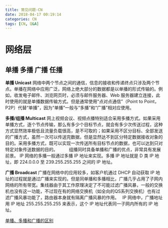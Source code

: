 ```yaml
---
title: 常见问题-CN
date: 2018-04-17 00:19:14
categories: CN
tags: [CN, Q&A]
---
```


# 网络层
## 单播 多播 广播 任播
**单播 Unicast**
网络中两个节点之间的通信，信息的接收和传递终点只涉及两个节点。单播在网络中应用广泛，网络上绝大部分的数据都是以单播的形式传输的。例如，收发电子邮件、浏览网页时，必须与邮件服务器、Web 服务器建立连接，此时使用的就是单播数据传输方式。但是通常使用“点对点通信”（Point to Point，P2P）代替“单播”，因为“单播”一般与“多播”和“广播”相对应使用。

**多播/组播 Multicast**
网上视频会议、视频点播特别适合采用多播方式。如果采用单播方式，逐个节点传输，那么有多少个目标节点，就会有多少次传送过程，这种方式显然效率极低且流量负载很高，是不可取的；如果采用不区分目标、全部发送的广播方式，虽然一次可以传送完数据，但是显然达不到区分特定数据接收对象的目的。采用多播方式，既可以实现一次传送所有目标节点的数据，也可以达到只对特定对象传送数据的目的。 　　
组播同时具备单播和广播的优点，非常具有发展前景。 
IP 网络的多播一般通过多播 IP 地址来实现。多播 IP 地址就是 D 类 IP 地址，即 224.0.0.0 至 239.255.255.255 之间的 IP 地址。

**广播 Broadcast**
广播在网络中的应用较多，如客户机通过 DHCP 自动获取 IP 地址的过程就是通过广播来实现的。但是同单播和多播相比，广播几乎占用了子网内网络的所有带宽。集线器由于其工作原理决定了不可能过滤广播风暴，一般的交换机也没有这一功能，不过现在有的网络交换机（如全向的QS系列交换机）也有过滤广播风暴功能了，路由器本身就有隔离广播风暴的作用。　
IP 网络中，广播地址用 IP 地址 255.255.255.255 来表示，这个 IP 地址代表同一子网内所有的 IP 地址。

[单播、多播和广播的区别](https://blog.csdn.net/wangerge/article/details/3931491)